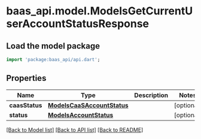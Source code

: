 # baas_api.model.ModelsGetCurrentUserAccountStatusResponse

## Load the model package
```dart
import 'package:baas_api/api.dart';
```

## Properties
Name | Type | Description | Notes
------------ | ------------- | ------------- | -------------
**caasStatus** | [**ModelsCaaSAccountStatus**](ModelsCaaSAccountStatus.md) |  | [optional] 
**status** | [**ModelsAccountStatus**](ModelsAccountStatus.md) |  | [optional] 

[[Back to Model list]](../README.md#documentation-for-models) [[Back to API list]](../README.md#documentation-for-api-endpoints) [[Back to README]](../README.md)


